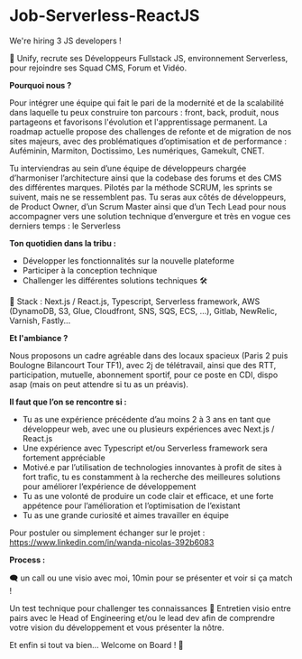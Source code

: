 # Job-Serverless-ReactJS
We're hiring 3 JS developers ! 

👋 Unify, recrute ses Développeurs Fullstack JS, environnement Serverless, pour rejoindre ses Squad CMS, Forum et Vidéo.


**Pourquoi nous ?**

Pour intégrer une équipe qui fait le pari de la modernité et de la scalabilité dans laquelle tu peux construire ton parcours : front, back, produit, nous partageons et favorisons l'évolution et l'apprentissage permanent. La roadmap actuelle propose des challenges de refonte et de migration de nos sites majeurs, avec des problématiques d’optimisation et de performance : Auféminin, Marmiton, Doctissimo, Les numériques, Gamekult, CNET.



Tu interviendras au sein d’une équipe de développeurs chargée d’harmoniser l’architecture ainsi que la codebase des forums et des CMS des différentes marques. Pilotés par la méthode SCRUM, les sprints se suivent, mais ne se ressemblent pas. Tu seras aux côtés de développeurs, de Product Owner, d’un Scrum Master ainsi que d’un Tech Lead pour nous accompagner vers une solution technique d’envergure et très en vogue ces derniers temps : le Serverless 



**Ton quotidien dans la tribu :**

- Développer les fonctionnalités sur la nouvelle plateforme
- Participer à la conception technique
- Challenger les différentes solutions techniques 🛠

🌱 Stack : Next.js / React.js, Typescript, Serverless framework, AWS (DynamoDB, S3, Glue, Cloudfront, SNS, SQS, ECS, …), Gitlab, NewRelic, Varnish, Fastly...



**Et l'ambiance ?**

Nous proposons un cadre agréable dans des locaux spacieux (Paris 2 puis Boulogne Bilancourt Tour TF1), avec 2j de télétravail, ainsi que des RTT, participation, mutuelle, abonnement sportif, pour ce poste en CDI, dispo asap (mais on peut attendre si tu as un préavis).



**Il faut que l’on se rencontre si :**

- Tu as une expérience précédente d’au moins 2 à 3 ans en tant que développeur web, avec une ou plusieurs expériences avec Next.js / React.js
- Une expérience avec Typescript et/ou Serverless framework sera fortement appréciable
- Motivé.e par l’utilisation de technologies innovantes à profit de sites à fort trafic, tu es constamment à la recherche des meilleures solutions pour améliorer l’expérience de développement
- Tu as une volonté de produire un code clair et efficace, et une forte appétence pour l’amélioration et l’optimisation de l’existant
- Tu as une grande curiosité et aimes travailler en équipe

Pour postuler ou simplement échanger sur le projet : https://www.linkedin.com/in/wanda-nicolas-392b6083

**Process :**

🗨️ un call ou une visio avec moi, 10min pour se présenter et voir si ça match !

Un test technique pour challenger tes connaissances 🎢 
Entretien visio entre pairs avec le Head of Engineering et/ou le lead dev afin de comprendre votre vision du développement et vous présenter la nôtre.

Et enfin si tout va bien… Welcome on Board ! 🚀
